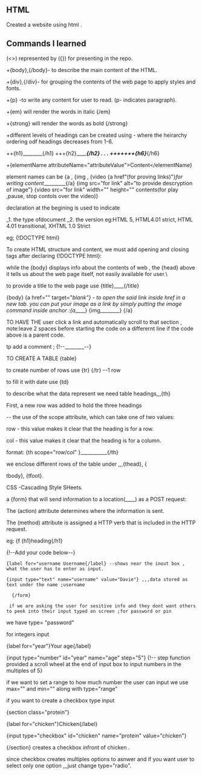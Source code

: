 **HTML**
--- 

Created a website using html .

**Commands I learned**
---

(<>) represented by ({}) for presenting in the repo.

+{body},{/body}- to describe the main content of the HTML.
 
+{div},{/div}- for grouping the contents of the web page to apply styles and fonts.

+{p} -to write any content for user to read. (p- indicates paragraph).

+{em} will render the words in italic {/em}

+{strong} will render the words as bold {/strong}

+different levels of headings can be created using - where the heirarchy ordering odf headings decreases from 1-6.

  ++{h1}________{/h1}
  +++{h2}_______{/h2}
  .
  .
  .
  +++++++{h6}___{/h6}

+{elementName attributeName="attributeValue">Content</elementName}

element names can be {a , {img , {video
{a href"(for proving links)"}_for writing content__________{/a}
{img src="for link" alt="to provide descryption of image"}
{video src="for link" width="" height="" contents(for play ,pause, stop contols over the video)}

declaration at the begining is used to indicate 

_1. the type ofdocument _2. the version  eg:HTML 5, HTML4.01 strict, HTML 4.01 transitional, XHTML 1.0 Strict

eg; {!DOCTYPE html}

To create HTML structure and content, we must add opening and closing <html> tags after declaring {!DOCTYPE html}:

while the {body} displays info about the contents of web , the {head} above it tells us about the web page itself, not easily available for user.\

to provide a title to the web page use {title}____{/title}

{body}
{a href="" target="_blank"} - to open the said link inside href in a new tab.
you can put your image as a link by simply putting the image command inside anchor :{a_____} {img________} {/a}

TO HAVE THE user click a link and automatically scroll to that section ,
note:leave 2 spaces before starting the code on a differernt line if the code above is a parent code.

tp add a comment ; {!--________--}

TO CREATE A TABLE {table}


to create number of rows use {tr} {/tr} --1 row

to fill it with date use {td}

to describe what the data represent we need table headings,,,{th}

First, a new row was added to hold the three headings

-- the use of the scope attribute, which can take one of two values:



row - this value makes it clear that the heading is for a row.

col - this value makes it clear that the heading is for a column.

format: {th scope="row/col" }___________{/th}

we enclose different rows of the table under ,,,{thead}, {

tbody}, {tfoot}.

CSS -Cascading Style SHeets.

 a {form} that will send information to a location(____) as a POST request:

The (action) attribute determines where the information is sent.

The (method) attribute is assigned a HTTP verb that is included in the HTTP request.

eg: {f {h1}heading{/h1}

{!--Add your code below--}
        
	{label for="username Username{/label} --shows near the inout box , what the user has to enter as input.
        
	{input type="text" name="username" value="Davie"} ,,,data stored as text under the name ;username
     
      {/form}
      
     if we are asking the user for sesitive info and they dont want others to peek into their input typed on screen ;for password or pin 

we have type= "password"

for integers input 

{label for="year"}Your age{/label}

{input type="number" id="year" name="age" step="5"}  {!-- step function provided a scroll wheel at the end of input box to input numbers in the multiples of 5}

if we want to set a range to how much number the user can input we use max="" and min="" along with type="range"

if you want to create a checkbox type input

{section class="protein"}
 
 {label for="chicken"}Chicken{/label}
 
 {input type="checkbox" id="chicken" name="protein" value="chicken"}
 
{/section} creates a checkbox infront of chicken .

since checkbox creates multiples options to asnwer and if you want user to select only one option ,,,just change type="radio".
